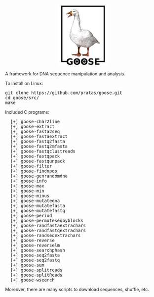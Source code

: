 <p align="center"><img src="imgs/logo.png"
alt="GOOSE" height="200" border="0" /></p>

A framework for DNA sequence manipulation and analysis.

To install on Linux:
<pre>
git clone https://github.com/pratas/goose.git
cd goose/src/
make
</pre>

Included C programs:
<pre>
  [+] goose-char2line
  [+] goose-extract
  [+] goose-fasta2seq
  [+] goose-fastaextract
  [+] goose-fastq2fasta
  [+] goose-fastq2mfasta
  [+] goose-fastqclustreads
  [+] goose-fastqpack
  [+] goose-fastqunpack
  [+] goose-filter
  [+] goose-findnpos
  [+] goose-genrandomdna
  [+] goose-info
  [+] goose-max
  [+] goose-min
  [+] goose-minus
  [+] goose-mutatedna
  [+] goose-mutatefasta
  [+] goose-mutatefastq
  [+] goose-period
  [+] goose-permuteseqbyblocks
  [+] goose-randfastaextrachars
  [+] goose-randfastqextrachars
  [+] goose-randseqextrachars
  [+] goose-reverse
  [+] goose-reverselm
  [+] goose-searchphash
  [+] goose-seq2fasta
  [+] goose-seq2fastq
  [+] goose-sum
  [+] goose-splitreads
  [+] goose-splitReads
  [+] goose-wsearch
</pre>

Moreover, there are many scripts to download sequences, shuffle, etc.


